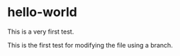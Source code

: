 # hello-world
This is a very first test.

This is the first test for modifying the file using a branch.
